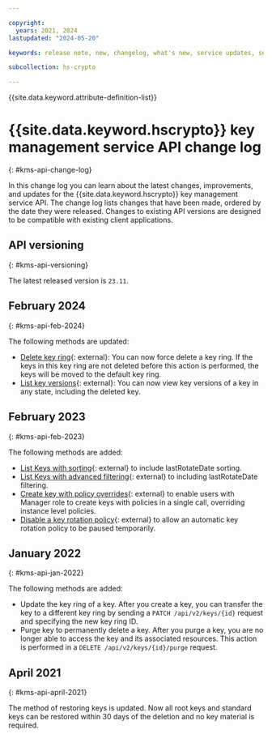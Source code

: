 ```yaml
---

copyright:
  years: 2021, 2024
lastupdated: "2024-05-20"

keywords: release note, new, changelog, what's new, service updates, service bulletin

subcollection: hs-crypto

---
```



{{site.data.keyword.attribute-definition-list}}




# {{site.data.keyword.hscrypto}} key management service API change log
{: #kms-api-change-log}

In this change log you can learn about the latest changes, improvements, and updates for the {{site.data.keyword.hscrypto}} key management service API. The change log lists changes that have been made, ordered by the date they were released. Changes to existing API versions are designed to be compatible with existing client applications.

## API versioning
{: #kms-api-versioning}

The latest released version is `23.11`.

## February 2024
{: #kms-api-feb-2024}

The following methods are updated:

- [Delete key ring](/apidocs/key-protect#deletekeyring){: external}: You can now force delete a key ring. If the keys in this key ring are not deleted before this action is performed, the keys will be moved to the default key ring.
- [List key versions](/apidocs/hs-crypto#getkeyversions){: external}: You can now view key versions of a key in any state, including the deleted key.


## February 2023
{: #kms-api-feb-2023}

The following methods are added:

- [List Keys with sorting](/apidocs/hs-crypto#:~:text=values%3A%20length%20≤%20256-,sort,-string){: external} to include lastRotateDate sorting.
- [List Keys with advanced filtering](/apidocs/hs-crypto#:~:text=Default%3A%20id-,filter,-string){: external} to including lastRotateDate filtering.
- [Create key with policy overrides](https://cloud.ibm.com/apidocs/hs-crypto#createkeywithpoliciesoverrides){: external} to enable users with Manager role to create keys with policies in a single call, overriding instance level policies.
- [Disable a key rotation policy](/apidocs/hs-crypto#:~:text=policy%2Bjson"%2C%0A%20%20%20%20%20%20%20%20"rotation"%3A%20%7B%0A%20%20%20%20%20%20%20%20%20%20"-,enabled,-"%3A%20<true%7Cfalse>%2C%0A%20%20%20%20%20%20%20%20%20%20"interval_month){: external} to allow an automatic key rotation policy to be paused temporarily.

## January 2022
{: #kms-api-jan-2022}

The following methods are added:

- Update the key ring of a key. After you create a key, you can transfer the key to a different key ring by sending a `PATCH /api/v2/keys/{id}` request and specifying the new key ring ID.
- Purge key to permanently delete a key. After you purge a key, you are no longer able to access the key and its associated resources. This action is performed in a `DELETE /api/v2/keys/{id}/purge` request.

## April 2021
{: #kms-api-april-2021}

The method of restoring keys is updated. Now all root keys and standard keys can be restored within 30 days of the deletion and no key material is required.

